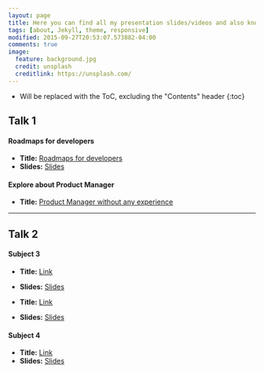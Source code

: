 ```yaml
---
layout: page
title: Here you can find all my presentation slides/videos and also know where you can find me in the future.
tags: [about, Jekyll, theme, responsive]
modified: 2015-09-27T20:53:07.573882-04:00
comments: true
image:
  feature: background.jpg
  credit: unsplash
  creditlink: https://unsplash.com/
---
```


* Will be replaced with the ToC, excluding the "Contents" header
{:toc}


## Talk 1

#### Roadmaps for developers

- **Title:** [Roadmaps for developers](https://roadmap.sh/)
- **Slides:** [Slides](https://truongdam.github.io)

#### Explore about Product Manager

- **Title:** [Product Manager without any experience](https://truongdam.github.io/2019/08/06/product-manager-without-any-experience)

<hr>

## Talk 2

#### Subject 3

- **Title:** [Link](https://truongdam.github.io)
- **Slides:** [Slides](https://truongdam.github.io)

- **Title:** [Link](https://truongdam.github.io)
- **Slides:** [Slides](https://truongdam.github.io)

#### Subject 4

- **Title:** [Link](https://truongdam.github.io)
- **Slides:** [Slides](https://truongdam.github.io)

